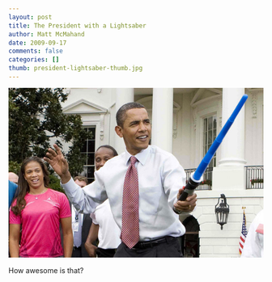 ```yaml
---
layout: post
title: The President with a Lightsaber
author: Matt McMahand
date: 2009-09-17
comments: false
categories: []
thumb: president-lightsaber-thumb.jpg
---
```


<img src="/assets/images/president-lightsaber.jpg" alt="President Obama Holding a lightsaber" />

How awesome is that?
